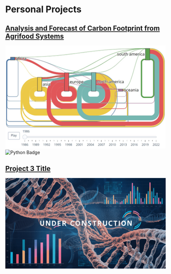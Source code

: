 <h1>Personal Projects</h1>

## [Analysis and Forecast of Carbon Footprint from Agrifood Systems](/fao_project)
[![Project 4](images/sankey_cover.jpg?raw=true)](/fao_project)
![Python Badge](https://img.shields.io/badge/Python-white?logo=Python)

## [Project 3 Title](http://example.com/)
![Project 3](images/underconstruction2.png?raw=true)
